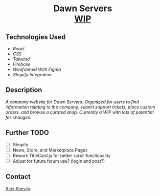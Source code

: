 <h1 align="center">
  Dawn Servers
  <br />
  <a href="https://wip.dawnservers.net" target="_blank">WIP</a>
</h1>

## Technologies Used

* _React_
* _CSS_
* _Tailwind_
* _Firebase_
* _Wireframed With Figma_
* _Shopify Integration_

## Description

_A company website for Dawn Servers. Organized for users to find information relating to the company, submit support tickets, place custom orders, and browse a curated shop. Currently a WIP with lots of potential for changes._

## Further TODO

- [ ] Shopify
- [ ] News, Store, and Marketplace Pages
- [ ] Rework TitleCard.js for better scroll functionality
- [ ] Adjust for future forum use? (login and post?)

## Contact

[Alex Shevlin](mailto:alexshevlin1@gmail.com)
